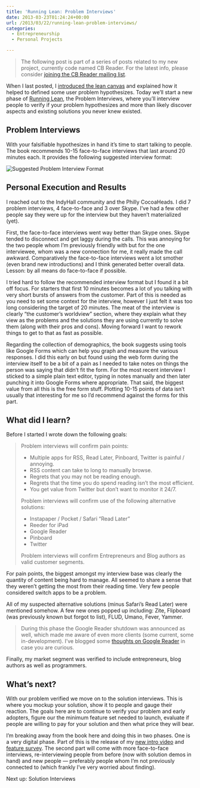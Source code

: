 ```yaml
---
title: 'Running Lean: Problem Interviews'
date: 2013-03-23T01:24:24+00:00
url: /2013/03/22/running-lean-problem-interviews/
categories:
  - Entrepreneurship
  - Personal Projects

---
```

> The following post is part of a series of posts related to my new project, currently code named CB Reader. For the latest info, please consider [joining the CB Reader mailing list][1].

When I last posted, I [introduced the lean canvas][2] and explained how it helped to defined some user problem hypothesizes. Today we&#8217;ll start a new phase of [Running Lean][3], the Problem Interviews, where you&#8217;ll interview people to verify if your problem hypothesizes and more than likely discover aspects and existing solutions you never knew existed.

## Problem Interviews

With your falsifiable hypothesizes in hand it&#8217;s time to start talking to people. The book recommends 10-15 face-to-face interviews that last around 20 minutes each. It provides the following suggested interview format:

![Suggested Problem Interview Format][4]

## Personal Execution and Results

I reached out to the IndyHall community and the Philly CocoaHeads. I did 7 problem interviews, 4 face-to-face and 3 over Skype. I&#8217;ve had a few other people say they were up for the interview but they haven&#8217;t materialized (yet).

First, the face-to-face interviews went way better than Skype ones. Skype tended to disconnect and get laggy during the calls. This was annoying for the two people whom I&#8217;m previously friendly with but for the one interviewee, whom was a new connection for me, it really made the call awkward. Comparatively the face-to-face interviews went a lot smother (even brand new introductions) and I think generated better overall data. Lesson: by all means do face-to-face if possible.

I tried hard to follow the recommended interview format but I found it a bit off focus. For starters that first 10 minutes becomes a lot of you talking with very short bursts of answers from the customer. Part of this is needed as you need to set some context for the interview, however I just felt it was too long considering the target of 20 minutes. The meat of the interview is clearly &#8220;the customer&#8217;s worldview&#8221; section, where they explain what they view as the problems and the solutions they are using currently to solve them (along with their pros and cons). Moving forward I want to rework things to get to that as fast as possible.

Regarding the collection of demographics, the book suggests using tools like Google Forms which can help you graph and measure the various responses. I did this early on but found using the web form during the interview itself to be a bit of a pain as I needed to take notes on things the person was saying that didn&#8217;t fit the form. For the most recent interview I sticked to a simple plain text editor, typing in notes manually and then later punching it into Google Forms where appropriate. That said, the biggest value from all this is the free form stuff. Plotting 10-15 points of data isn&#8217;t usually that interesting for me so I&#8217;d recommend against the forms for this part.

## What did I learn?

Before I started I wrote down the following goals:

> Problem interviews will confirm pain points:
> 
>   * Multiple apps for RSS, Read Later, Pinboard, Twitter is painful / annoying.
>   * RSS content can take to long to manually browse.
>   * Regrets that you may not be reading enough.
>   * Regrets that the time you do spend reading isn&#8217;t the most efficient.
>   * You get value from Twitter but don&#8217;t want to monitor it 24/7.
> 
> Problem interviews will confirm use of the following alternative solutions:
> 
>   * Instapaper / Pocket / Safari &#8220;Read Later&#8221;
>   * Reeder for iPad
>   * Google Reader
>   * Pinboard
>   * Twitter
> 
> Problem interviews will confirm Entrepreneurs and Blog authors as valid customer segments.

For pain points, the biggest amongst my interview base was clearly the quantity of content being hard to manage. All seemed to share a sense that they weren&#8217;t getting the most from their reading time. Very few people considered switch apps to be a problem.

All of my suspected alternative solutions (minus Safari&#8217;s Read Later) were mentioned somehow. A few new ones popped up including: Zite, Flipboard (was previously known but forgot to list), FLUD, Umano, Fever, Yammer.

> During this phase the Google Reader shutdown was announced as well, which made me aware of even more clients (some current, some in-development). I&#8217;ve blogged some [thoughts on Google Reader][5] in case you are curious.

Finally, my market segment was verified to include entrepreneurs, blog authors as well as programmers.

## What&#8217;s next?

With our problem verified we move on to the solution interviews. This is where you mockup your solution, show it to people and gauge their reaction. The goals here are to continue to verify your problem and early adopters, figure our the minimum feature set needed to launch, evaluate if people are willing to pay for your solution and then what price they will bear.

I&#8217;m breaking away from the book here and doing this in two phases. One is a very digital phase. Part of this is the release of my [new intro video][6] and [feature survey][7]. The second part will come with more face-to-face interviews, re-interviewing people from before (now with solution demos in hand) and new people &#8212; preferably people whom I&#8217;m not previously connected to (which frankly I&#8217;ve very worried about finding).

Next up: Solution Interviews

 [1]: http://clickablebliss.com/cbreader/mailing_list.html
 [2]: http://mikezornek.com/2013/03/13/running-lean-building-our-lean-canvas/
 [3]: http://www.amazon.com/gp/product/1449305172/ref=as_li_ss_tl?ie=UTF8&camp=1789&creative=390957&creativeASIN=1449305172&linkCode=as2&tag=mikezornekcom-20
 [4]: http://mikezornek.com/media/images/problem_interview_format.png "Suggested Problem Interview Format"
 [5]: http://mikezornek.com/2013/03/13/more-google-reader-thoughts/
 [6]: http://www.youtube.com/watch?v=nd2_YfTL-xg
 [7]: http://bit.ly/cbreader